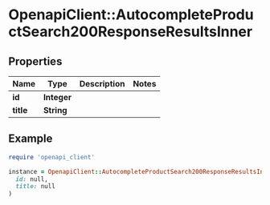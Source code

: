# OpenapiClient::AutocompleteProductSearch200ResponseResultsInner

## Properties

| Name | Type | Description | Notes |
| ---- | ---- | ----------- | ----- |
| **id** | **Integer** |  |  |
| **title** | **String** |  |  |

## Example

```ruby
require 'openapi_client'

instance = OpenapiClient::AutocompleteProductSearch200ResponseResultsInner.new(
  id: null,
  title: null
)
```

